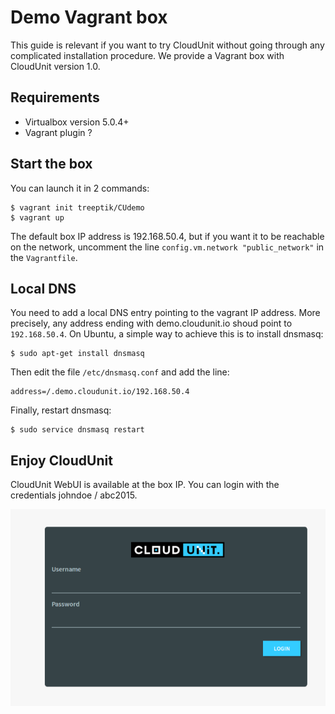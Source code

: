 # Demo Vagrant box

This guide is relevant if you want to try CloudUnit without going through any complicated installation procedure. We provide a Vagrant box with CloudUnit version 1.0.

## Requirements
* Virtualbox version 5.0.4+
* Vagrant plugin ?

## Start the box
You can launch it in 2 commands:
```
$ vagrant init treeptik/CUdemo
$ vagrant up
```

The default box IP address is 192.168.50.4, but if you want it to be reachable on the network, uncomment the line `config.vm.network "public_network"` in the `Vagrantfile`.

## Local DNS
You need to add a local DNS entry pointing to the vagrant IP address. More precisely, any address ending with demo.cloudunit.io shoud point to `192.168.50.4`. On Ubuntu, a simple way to achieve this is to install dnsmasq:
```
$ sudo apt-get install dnsmasq
```
Then edit the file `/etc/dnsmasq.conf` and add the line:
```
address=/.demo.cloudunit.io/192.168.50.4
```
Finally, restart dnsmasq:
```
$ sudo service dnsmasq restart
```

## Enjoy CloudUnit
CloudUnit WebUI is available at the box IP. You can login with the credentials johndoe / abc2015.

![login](https://github.com/Treeptik/CloudUnit-images/blob/master/CU-login.png)


